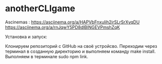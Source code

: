 # anotherCLIgame
Ascinemas :
https://asciinema.org/a/HAPVbFnxulih2irSLrSrXyqDU
 https://asciinema.org/a/rnJqwY5PD8dlBlNGEVPmshZqK

Установка и запуск:

Клонируем репозиторий с GitHub на своё устройсво.
Переходим через терминал в созданную директорию и выполняем команду make install.
Выполняем в терминале sudo npm link.
